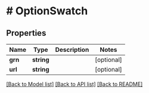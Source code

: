 # # OptionSwatch

## Properties

Name | Type | Description | Notes
------------ | ------------- | ------------- | -------------
**grn** | **string** |  | [optional]
**url** | **string** |  | [optional]

[[Back to Model list]](../../README.md#models) [[Back to API list]](../../README.md#endpoints) [[Back to README]](../../README.md)
